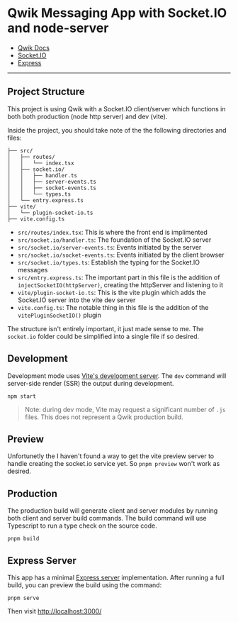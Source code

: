 # Qwik Messaging App with Socket.IO and node-server

- [Qwik Docs](https://qwik.builder.io/)
- [Socket.IO](https://socket.io/)
- [Express](https://expressjs.com/)

---

## Project Structure

This project is using Qwik with a Socket.IO client/server which functions in both both production (node http server) and dev (vite).

Inside the project, you should take note of the the following directories and files:

```
├── src/
│   ├── routes/
│   │   └── index.tsx
│   ├── socket.io/
│   │   ├── handler.ts
│   │   ├── server-events.ts
│   │   ├── socket-events.ts
│   │   └── types.ts
│   └── entry.express.ts
├── vite/
│   └── plugin-socket-io.ts
├── vite.config.ts
```

- `src/routes/index.tsx`: This is where the front end is implimented
- `src/socket.io/handler.ts`: The foundation of the Socket.IO server
- `src/socket.io/server-events.ts`: Events initiated by the server
- `src/socket.io/socket-events.ts`: Events initiated by the client browser
- `src/socket.io/types.ts`: Establish the typing for the Socket.IO messages
- `src/entry.express.ts`: The important part in this file is the addition of `injectSocketIO(httpServer)`, creating the httpServer and listening to it
- `vite/plugin-socket-io.ts`: This is the vite plugin which adds the Socket.IO server into the vite dev server
- `vite.config.ts`: The notable thing in this file is the addition of the `vitePluginSocketIO()` plugin

The structure isn't entirely important, it just made sense to me. The `socket.io` folder could be simplified into a single file if so desired.

## Development

Development mode uses [Vite's development server](https://vitejs.dev/). The `dev` command will server-side render (SSR) the output during development.

```shell
npm start
```

> Note: during dev mode, Vite may request a significant number of `.js` files. This does not represent a Qwik production build.

## Preview

Unfortunetly the I haven't found a way to get the vite preview server to handle creating the socket.io service yet. So `pnpm preview` won't work as desired.

## Production

The production build will generate client and server modules by running both client and server build commands. The build command will use Typescript to run a type check on the source code.

```shell
pnpm build
```

## Express Server

This app has a minimal [Express server](https://expressjs.com/) implementation. After running a full build, you can preview the build using the command:

```
pnpm serve
```

Then visit [http://localhost:3000/](http://localhost:3000/)
